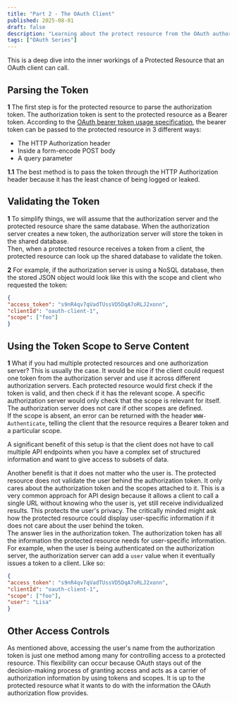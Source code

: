 ```yaml
---
title: "Part 2 - The OAuth Client"
published: 2025-08-01
draft: false
description: "Learning about the protect resource from the OAuth authorization grant type"
tags: ["OAuth Series"]
---
```


This is a deep dive into the inner workings of a Protected Resource that an OAuth client can call.

## Parsing the Token

**1** The first step is for the protected resource to parse the authorization token. The authorization token is sent to the protected resource as a Bearer token. According to the [OAuth bearer token usage specification](https://tools.ietf.org/html/rfc6750), the bearer token can be passed to the protected resource in 3 different ways:
- The HTTP Authorization header
- Inside a form-encode POST body
- A query parameter

**1.1** The best method is to pass the token through the HTTP Authorization header because it has the least chance of being logged or leaked.

## Validating the Token

**1** To simplify things, we will assume that the authorization server and the protected resource share the same database. When the authorization server creates a new token, the authorization server will store the token in the shared database.</br>
Then, when a protected resource receives a token from a client, the protected resource can look up the shared database to validate the token. 

**2** For example, if the authorization server is using a NoSQL database, then the stored JSON object would look like this with the scope and client who requested the token:
```json
{
"access_token": "s9nR4qv7qVadTUssVD5DqA7oRLJ2xonn",
"clientId": "oauth-client-1",
"scope": ["foo"]
}
```

## Using the Token Scope to Serve Content

**1** What if you had multiple protected resources and one authorization server? This is usually the case. It would be nice if the client could request one token from the authorization server and use it across different authorization servers. Each protected resource would first check if the token is valid, and then check if it has the relevant scope. A specific authorization server would only check that the scope is relevant for itself. The authorization server does not care if other scopes are defined.</br>
If the scope is absent, an error can be returned with the header `WWW-Authenticate`, telling the client that the resource requires a Bearer token and a particular scope.

A significant benefit of this setup is that the client does not have to call multiple API endpoints when you have a complex set of structured information and want to give access to subsets of data.

Another benefit is that it does not matter who the user is. The protected resource does not validate the user behind the authorization token. It only cares about the authorization token and the scopes attached to it. This is a very common approach for API design because it allows a client to call a single URL without knowing who the user is, yet still receive individualized results. This protects the user's privacy. The critically minded might ask how the protected resource could display user-specific information if it does not care about the user behind the token.</br>
The answer lies in the authorization token. The authorization token has all the information the protected resource needs for user-specific information. For example, when the user is being authenticated on the authorization server, the authorization server can add a `user` value when it eventually issues a token to a client. Like so:

```json
{
"access_token": "s9nR4qv7qVadTUssVD5DqA7oRLJ2xonn",
"clientId": "oauth-client-1",
"scope": ["foo"],
"user": "Lisa"
}
```

## Other Access Controls
As mentioned above, accessing the user's name from the authorization token is just one method among many for controlling access to a protected resource. This flexibility can occur because OAuth stays out of the decision-making process of granting access and acts as a carrier of authorization information by using tokens and scopes. It is up to the protected resource what it wants to do with the information the OAuth authorization flow provides.
